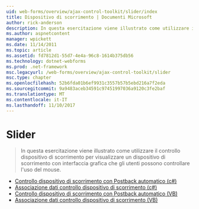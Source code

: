 ```yaml
---
uid: web-forms/overview/ajax-control-toolkit/slider/index
title: Dispositivo di scorrimento | Documenti Microsoft
author: rick-anderson
description: In questa esercitazione viene illustrato come utilizzare il controllo dispositivo di scorrimento per visualizzare un dispositivo di scorrimento con interfaccia grafica che gli utenti possono controllare l'uso del mouse.
ms.author: aspnetcontent
manager: wpickett
ms.date: 11/14/2011
ms.topic: article
ms.assetid: fd7812d1-55d7-4e4a-96c8-1614b375db56
ms.technology: dotnet-webforms
ms.prod: .net-framework
msc.legacyurl: /web-forms/overview/ajax-control-toolkit/slider
msc.type: chapter
ms.openlocfilehash: 52b6fda01b6ef9931c3557b57b5ebd216a7f2eda
ms.sourcegitcommit: 9a9483aceb34591c97451997036a9120c3fe2baf
ms.translationtype: MT
ms.contentlocale: it-IT
ms.lasthandoff: 11/10/2017
---
```

<a name="slider"></a>Slider
====================
> In questa esercitazione viene illustrato come utilizzare il controllo dispositivo di scorrimento per visualizzare un dispositivo di scorrimento con interfaccia grafica che gli utenti possono controllare l'uso del mouse.


- [Controllo dispositivo di scorrimento con Postback automatico (c#)](using-the-slider-control-with-auto-postback-cs.md)
- [Associazione dati controllo dispositivo di scorrimento (c#)](databinding-the-slider-control-cs.md)
- [Controllo dispositivo di scorrimento con Postback automatico (VB)](using-the-slider-control-with-auto-postback-vb.md)
- [Associazione dati controllo dispositivo di scorrimento (VB)](databinding-the-slider-control-vb.md)

